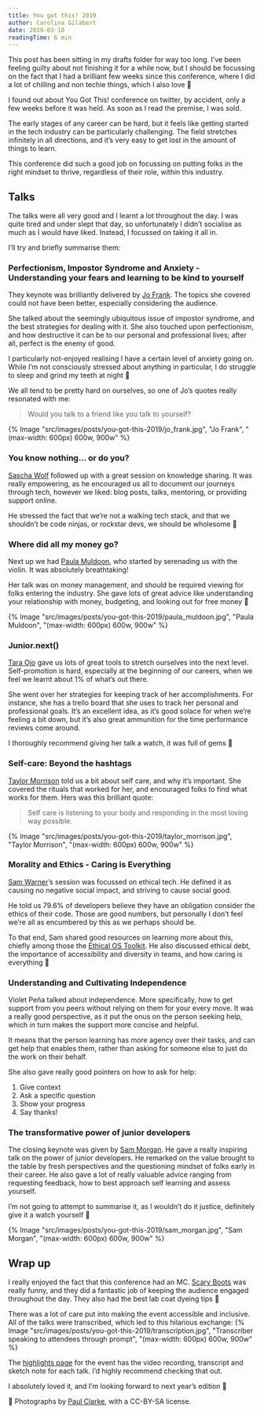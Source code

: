 ```yaml
---
title: You got this! 2019
author: Carolina Gilabert
date: 2019-03-10
readingTime: 6 min
---
```


This post has been sitting in my drafts folder for way too long. I’ve been feeling guilty about not finishing it for a while now, but I should be focussing on the fact that I had a brilliant few weeks since this conference, where I did a lot of chilling and non techie things, which I also love 💛

I found out about You Got This! conference on twitter, by accident, only a few weeks before it was held. As soon as I read the premise, I was sold.

The early stages of any career can be hard, but it feels like getting started in the tech industry can be particularly challenging. The field stretches infinitely in all directions, and it’s very easy to get lost in the amount of things to learn.

This conference did such a good job on focussing on putting folks in the right mindset to thrive, regardless of their role, within this industry.

## Talks

The talks were all very good and I learnt a lot throughout the day. I was quite tired and under slept that day, so unfortunately I didn’t socialise as much as I would have liked. Instead, I focussed on taking it all in.

I’ll try and briefly summarise them:

### Perfectionism, Impostor Syndrome and Anxiety - Understanding your fears and learning to be kind to yourself

They keynote was brilliantly delivered by [Jo Frank](https://twitter.com/ThisIsJoFrank). The topics she covered could not have been better, especially considering the audience.

She talked about the seemingly ubiquitous issue of impostor syndrome, and the best strategies for dealing with it. She also touched upon perfectionism, and how destructive it can be to our personal and professional lives; after all, perfect is the enemy of good.

I particularly not-enjoyed realising I have a certain level of anxiety going on. While I’m not consciously stressed about anything in particular, I do struggle to sleep and grind my teeth at night 😬

We all tend to be pretty hard on ourselves, so one of Jo’s quotes really resonated with me:

> Would you talk to a friend like you talk to yourself?

{% Image "src/images/posts/you-got-this-2019/jo_frank.jpg", "Jo Frank", "(max-width: 600px) 600w, 900w" %}

### You know nothing… or do you?

[Sascha Wolf](https://twitter.com/wolf4earth) followed up with a great session on knowledge sharing. It was really empowering, as he encouraged us all to document our journeys through tech, however we liked: blog posts, talks, mentoring, or providing support online.

He stressed the fact that we’re not a walking tech stack, and that we shouldn’t be code ninjas, or rockstar devs, we should be wholesome 💛

### Where did all my money go?

Next up we had [Paula Muldoon](https://twitter.com/FiddlersCode), who started by serenading us with the violin. It was absolutely breathtaking!

Her talk was on money management, and should be required viewing for folks entering the industry. She gave lots of great advice like understanding your relationship with money, budgeting, and looking out for free money 🤑

{% Image "src/images/posts/you-got-this-2019/paula_muldoon.jpg", "Paula Muldoon", "(max-width: 600px) 600w, 900w" %}

### Junior.next()

[Tara Ojo](https://twitter.com/tara_ojo) gave us lots of great tools to stretch ourselves into the next level. Self-promotion is hard, especially at the beginning of our careers, when we feel we learnt about 1% of what’s out there.

She went over her strategies for keeping track of her accomplishments. For instance, she has a trello board that she uses to track her personal and professional goals. It’s an excellent idea, as it’s good solace for when we’re feeling a bit down, but it’s also great ammunition for the time performance reviews come around.

I thoroughly recommend giving her talk a watch, it was full of gems 💎

### Self-care: Beyond the hashtags

[Taylor Morrison](https://twitter.com/taylorelysemo) told us a bit about self care, and why it’s important. She covered the rituals that worked for her, and encouraged folks to find what works for them. Hers was this brilliant quote:

> Self care is listening to your body and responding in the most loving way possible.

{% Image "src/images/posts/you-got-this-2019/taylor_morrison.jpg", "Taylor Morrison", "(max-width: 600px) 600w, 900w" %}

### Morality and Ethics - Caring is Everything

[Sam Warner](https://twitter.com/sjwarner_)’s session was focussed on ethical tech. He defined it as causing no negative social impact, and striving to cause social good.

He told us 79.6% of developers believe they have an obligation consider the ethics of their code. Those are good numbers, but personally I don’t feel we’re all as encumbered by this as we perhaps should be.

To that end, Sam shared good resources on learning more about this, chiefly among those the [Ethical OS Toolkit](https://ethicalos.org). He also discussed ethical debt, the importance of accessibility and diversity in teams, and how caring is everything 💛

### Understanding and Cultivating Independence

Violet Peña talked about independence. More specifically, how to get support from you peers without relying on them for your every move. It was a really good perspective, as it put the onus on the person seeking help, which in turn makes the support more concise and helpful.

It means that the person learning has more agency over their tasks, and can get help that enables them, rather than asking for someone else to just do the work on their behalf.

She also gave really good pointers on how to ask for help:

1. Give context
2. Ask a specific question
3. Show your progress
4. Say thanks!

### The transformative power of junior developers

The closing keynote was given by [Sam Morgan](https://twitter.com/sjmog1). He gave a really inspiring talk on the power of junior developers. He remarked on the value brought to the table by fresh perspectives and the questioning mindset of folks early in their career. He also gave a lot of really valuable advice ranging from requesting feedback, how to best approach self learning and assess yourself.

I’m not going to attempt to summarise it, as I wouldn’t do it justice, definitely give it a watch yourself 🙂

{% Image "src/images/posts/you-got-this-2019/sam_morgan.jpg", "Sam Morgan", "(max-width: 600px) 600w, 900w" %}

## Wrap up

I really enjoyed the fact that this conference had an MC. [Scary Boots](https://twitter.com/schrodingerskit) was really funny, and they did a fantastic job of keeping the audience engaged throughout the day. They also had the best lab coat dyeing tips 🙂

There was a lot of care put into making the event accessible and inclusive. All of the talks were transcribed, which led to this hilarious exchange:
{% Image "src/images/posts/you-got-this-2019/transcription.jpg", "Transcriber speaking to attendees through prompt", "(max-width: 600px) 600w, 900w" %}

The [highlights page](https://2019.yougotthis.io/highlights) for the event has the video recording, transcript and sketch note for each talk. I’d highly recommend checking that out.

I absolutely loved it, and I’m looking forward to next year’s edition 🙂

📸 Photographs by [Paul Clarke](https://twitter.com/paul_clarke), with a CC-BY-SA license.
